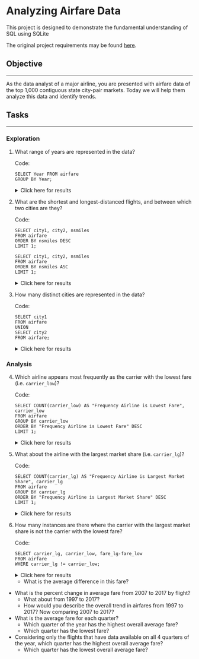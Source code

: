 # Analyzing Airfare Data #

This project is designed to demonstrate the fundamental understanding of SQL using SQLite

The original project requirements may be found [here](https://discuss.codecademy.com/t/data-science-independent-project-5-analyze-airfare-data/419949).

## Objective ##
--------------------
As the data analyst of a major airline, you are presented with airfare data of the top 1,000 contiguous state city-pair markets. Today we will help them analyze this data and identify trends.

## Tasks ##
--------------------
### Exploration ###
1. What range of years are represented in the data?

    Code: 
    ```
    SELECT Year FROM airfare
    GROUP BY Year;
    ```
    <details> <summary> Click here for results</summary> 
    <p>

    ### The airfare dataset has flights between 1996 and 2018 ###

    Row|Year
    ---| ---
    1  | 1996
    2  | 1997
    3  | 1998
    4  |  1999
    5   | 2000
     6|   2001
     7|   2002
     8|   2003
     9|   2004
     10|   2005
     11|   2006
     12|   2007
     13|   2008
     14|   2009
     15|   2010
     16|   2011
     17|   2012
     18|   2013
     19|   2014
     20|   2015
     21|   2016
     22|   2017
     23|   2018
    </p>
    </details>

2.  What are the shortest and longest-distanced flights, and between which two cities are they?

    Code: 
    ```
    SELECT city1, city2, nsmiles
    FROM airfare
    ORDER BY nsmiles DESC
    LIMIT 1;

    SELECT city1, city2, nsmiles
    FROM airfare
    ORDER BY nsmiles ASC
    LIMIT 1;
    ```
    <details> <summary> Click here for results</summary> 
    <p>

    ### The longest flight is from Miami, FL to Seattle, WA at 2724 miles ###

    city1|city2|nsmiles
    ---| --- | ---
    Miami, FL (Metropolitan Area)|	Seattle, WA|	2724

    ### The shortest flight is from Los Angeles, CA to San Diego, CA ###

    city1|city2|nsmiles
    ---| --- | ---
    Los Angeles, CA (Metropolitan Area)|	San Diego, CA|	109
    </p>
    </details>
3. How many distinct cities are represented in the data?

    Code:
    ```
    SELECT city1
    FROM airfare
    UNION
    SELECT city2
    FROM airfare;
    ```
    <details> <summary> Click here for results</summary> 
    <p>

    ### There are 163 distinct cities in the dataset using the UNION function ###


    |city1|
    |-----|
    Albany, NY
    Albuquerque, NM
    Allentown/Bethlehem/Easton, PA
    Amarillo, TX
    Appleton, WI
    Asheville, NC
    Aspen, CO
    Atlanta, GA (Metropolitan Area)
    Atlantic City, NJ
    Austin, TX
    Bangor, ME
    Baton Rouge, LA
    Bellingham, WA
    Bend/Redmond, OR
    Billings, MT
    Birmingham, AL
    Bismarck/Mandan, ND
    Bloomington/Normal, IL
    Boise, ID
    Boston, MA (Metropolitan Area)
    Bozeman, MT
    Buffalo, NY
    Bullhead City, AZ
    Burlington, VT
    Cedar Rapids/Iowa City, IA
    Charleston, SC
    Charlotte, NC
    Chattanooga, TN
    Chicago, IL
    Cincinnati, OH
    Cleveland, OH (Metropolitan Area)
    Colorado Springs, CO
    Columbia, SC
    Columbus, OH
    Concord, NC
    Corpus Christi, TX
    Dallas/Fort Worth, TX
    Dayton, OH
    Daytona Beach, FL
    Denver, CO
    Des Moines, IA
    Detroit, MI
    Durango, CO
    Eagle, CO
    El Paso, TX
    Eugene, OR
    Eureka/Arcata, CA
    Fargo, ND
    Farmington, NM
    Fayetteville, AR
    Flint, MI
    Fort Collins/Loveland, CO
    Fort Myers, FL
    Fort Wayne, IN
    Fresno, CA
    Grand Forks, ND
    Grand Rapids, MI
    Great Falls, MT
    Green Bay, WI
    Greensboro/High Point, NC
    Greenville/Spartanburg, SC
    Gulfport/Biloxi, MS
    Harlingen/San Benito, TX
    Harrisburg, PA
    Hartford, CT
    Houston, TX
    Huntsville, AL
    Indianapolis, IN
    Jackson, WY
    Jackson/Vicksburg, MS
    Jacksonville, FL
    Kalispell, MT
    Kansas City, MO
    Key West, FL
    Knoxville, TN
    Lansing, MI
    Laredo, TX
    Las Vegas, NV
    Latrobe, PA
    Lexington, KY
    Lincoln, NE
    Little Rock, AR
    Los Angeles, CA (Metropolitan Area)
    Louisville, KY
    Lubbock, TX
    Madison, WI
    Martha's Vineyard, MA
    Medford, OR
    Melbourne, FL
    Memphis, TN
    Miami, FL (Metropolitan Area)
    Midland/Odessa, TX
    Milwaukee, WI
    Minneapolis/St. Paul, MN
    Minot, ND
    Mission/McAllen/Edinburg, TX
    Missoula, MT
    Mobile, AL
    Myrtle Beach, SC
    Nantucket, MA
    Nashville, TN
    New Orleans, LA
    New York City, NY (Metropolitan Area)
    Niagara Falls, NY
    Norfolk, VA (Metropolitan Area)
    Oklahoma City, OK
    Omaha, NE
    Orlando, FL
    Palm Springs, CA
    Panama City, FL
    Pasco/Kennewick/Richland, WA
    Pensacola, FL
    Peoria, IL
    Philadelphia, PA
    Phoenix, AZ
    Pittsburgh, PA
    Plattsburgh, NY
    Portland, ME
    Portland, OR
    Portsmouth, NH
    Provo, UT
    Punta Gorda, FL
    Quad Cities, IL (Metropolitan Area)
    Raleigh/Durham, NC
    Reno, NV
    Richmond, VA
    Roanoke, VA
    Rochester, NY
    Rockford, IL
    Sacramento, CA
    Saginaw/Bay City/Midland, MI
    Salinas/Monterey, CA
    Salt Lake City, UT
    San Antonio, TX
    San Diego, CA
    San Francisco, CA (Metropolitan Area)
    Sanford, FL
    Santa Barbara, CA
    Santa Rosa, CA
    Sarasota/Bradenton, FL
    Savannah, GA
    Seattle, WA
    Shreveport, LA
    Sioux Falls, SD
    South Bend, IN
    Spokane, WA
    Springfield, MO
    St. Louis, MO
    Steamboat Springs, CO
    Stockton, CA
    Syracuse, NY
    Tallahassee, FL
    Tampa, FL (Metropolitan Area)
    Toledo, OH
    Trenton, NJ
    Tucson, AZ
    Tulsa, OK
    Valparaiso, FL
    Washington, DC (Metropolitan Area)
    West Palm Beach/Palm Beach, FL
    Wichita, KS
    Wilmington, DE
    Wilmington, NC

    </p>
    </details>
### Analysis ###
4. Which airline appears most frequently as the carrier  with the lowest fare (i.e. `carrier_low`)?
    
    Code:
    ```
    SELECT COUNT(carrier_low) AS "Frequency Airline is Lowest Fare", carrier_low
    FROM airfare
    GROUP BY carrier_low
    ORDER BY "Frequency Airline is Lowest Fare" DESC
    LIMIT 1;
    ```
    <details> <summary> Click here for results</summary> 
    <p>

    ### WestJet (WN) appears most frequently as the carrier with the lowest fare ###
    Frequency Airline is Lowest Fare | carrier_low
    ---|---
    29652 | WN

    </p>
    </details>

5. What about the airline with the largest market share (i.e. `carrier_lg`)?
    
    Code:
    ```
    SELECT COUNT(carrier_lg) AS "Frequency Airline is Largest Market Share", carrier_lg
    FROM airfare
    GROUP BY carrier_lg
    ORDER BY "Frequency Airline is Largest Market Share" DESC
    LIMIT 1;
    ```
    <details> <summary> Click here for results</summary> 
    <p>

    ### WestJet (WN) appears most frequently as the carrier with the lowest fare ###
    Frequency Airline is Largest Market Share | carrier_lg
    ---|---
    23659 | WN

    </p>
    </details>
6. How many instances are there where the carrier with the largest  market share is not the carrier with the lowest fare?

    Code:
    ```
    SELECT carrier_lg, carrier_low, fare_lg-fare_low
    FROM airfare
    WHERE carrier_lg != carrier_low;
    ```
    <details> <summary> Click here for results</summary> 
    <p>

    ### There are 59851 instances where the carrier with the largest market share is NOT the carrier with the lowest fare. This accounts for about 66% of flights in the dataset. ###
    Frequency Airline is Largest Market Share | carrier_lg
    ---|---
    23659 | WN

    </p>
    </details>

    * What is the average difference in this fare?
* What is the percent change in average fare from 2007 to 2017 by flight?
    * What about from 1997 to 2017?
    * How would you describe the overall trend in airfares from 1997 to 2017? Now comparing 2007 to 2017?
* What is the average fare for each quarter? 
    * Which quarter of the year has the highest overall average fare? 
    * Which quarter has the lowest fare?
* Considering only the flights that have data available on all 4 quarters of the year, which quarter has the highest overall average fare?
    * Which quarter has the lowest overall average fare?